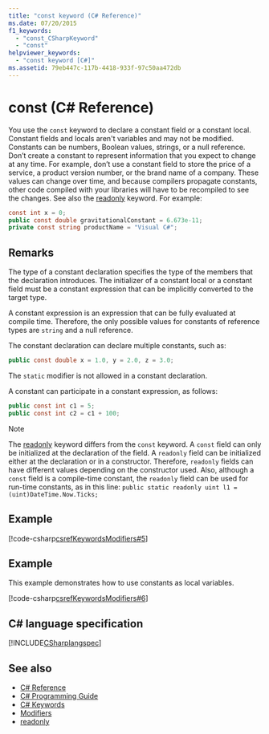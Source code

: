 ```yaml
---
title: "const keyword (C# Reference)"
ms.date: 07/20/2015
f1_keywords: 
  - "const_CSharpKeyword"
  - "const"
helpviewer_keywords: 
  - "const keyword [C#]"
ms.assetid: 79eb447c-117b-4418-933f-97c50aa472db
---
```

# const (C# Reference)

You use the `const` keyword to declare a constant field or a constant local. Constant fields and locals aren't variables and may not be modified. Constants can be numbers, Boolean values, strings, or a null reference. Don’t create a constant to represent information that you expect to change at any time. For example, don’t use a constant field to store the price of a service, a product version number, or the brand name of a company. These values can change over time, and because compilers propagate constants, other code compiled with your libraries will have to be recompiled to see the changes. See also the [readonly](../../../csharp/language-reference/keywords/readonly.md) keyword. For example:

```csharp
const int x = 0;
public const double gravitationalConstant = 6.673e-11;
private const string productName = "Visual C#";
```

## Remarks

The type of a constant declaration specifies the type of the members that the declaration introduces. The initializer of a constant local or a constant field must be a constant expression that can be implicitly converted to the target type.

A constant expression is an expression that can be fully evaluated at compile time. Therefore, the only possible values for constants of reference types are `string` and a null reference.

The constant declaration can declare multiple constants, such as:

```csharp
public const double x = 1.0, y = 2.0, z = 3.0;
```

The `static` modifier is not allowed in a constant declaration.

A constant can participate in a constant expression, as follows:

```csharp
public const int c1 = 5;
public const int c2 = c1 + 100;
```

> [!NOTE]
> The [readonly](../../../csharp/language-reference/keywords/readonly.md) keyword differs from the `const` keyword. A `const` field can only be initialized at the declaration of the field. A `readonly` field can be initialized either at the declaration or in a constructor. Therefore, `readonly` fields can have different values depending on the constructor used. Also, although a `const` field is a compile-time constant, the `readonly` field can be used for run-time constants, as in this line: `public static readonly uint l1 = (uint)DateTime.Now.Ticks;`

## Example

[!code-csharp[csrefKeywordsModifiers#5](~/samples/snippets/csharp/VS_Snippets_VBCSharp/csrefKeywordsModifiers/CS/csrefKeywordsModifiers.cs#5)]

## Example

This example demonstrates how to use constants as local variables.

[!code-csharp[csrefKeywordsModifiers#6](~/samples/snippets/csharp/VS_Snippets_VBCSharp/csrefKeywordsModifiers/CS/csrefKeywordsModifiers.cs#6)]

## C# language specification

[!INCLUDE[CSharplangspec](~/includes/csharplangspec-md.md)]

## See also

- [C# Reference](../../../csharp/language-reference/index.md)  
- [C# Programming Guide](../../../csharp/programming-guide/index.md)  
- [C# Keywords](../../../csharp/language-reference/keywords/index.md)  
- [Modifiers](../../../csharp/language-reference/keywords/modifiers.md)  
- [readonly](../../../csharp/language-reference/keywords/readonly.md)
